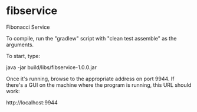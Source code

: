 # fibservice
Fibonacci Service

To compile, run the "gradlew" script with "clean test assemble" as the arguments.

To start, type:

java -jar build/libs/fibservice-1.0.0.jar

Once it's running, browse to the appropriate address on port 9944.  If there's a GUI on the machine where the program is running, this URL should work:

http://localhost:9944
